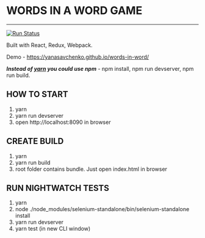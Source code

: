 # WORDS IN A WORD GAME
------------------------------------
[![Run Status](https://api.shippable.com/projects/582dcb83c5316610006abd20/badge?branch=master)](https://app.shippable.com/projects/582dcb83c5316610006abd20)

Built with React, Redux, Webpack.

Demo - https://yanasavchenko.github.io/words-in-word/

**_Instead of [yarn](https://github.com/yarnpkg/yarn) you could use npm_** - npm install, npm run devserver, npm run build.

## HOW TO START
1. yarn
2. yarn run devserver
3. open http://localhost:8090 in browser

## CREATE BUILD
1. yarn
2. yarn run build
3. root folder contains bundle. Just open index.html in browser

## RUN NIGHTWATCH TESTS
1. yarn
2. node ./node_modules/selenium-standalone/bin/selenium-standalone install
3. yarn run devserver
4. yarn test (in new CLI window)
